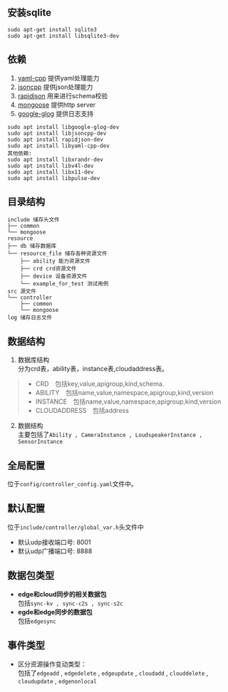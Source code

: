## 安装sqlite
`sudo apt-get install sqlite3`   
`sudo apt-get install libsqlite3-dev`
## 依赖
1. [yaml-cpp](https://github.com/jbeder/yaml-cpp) 提供yaml处理能力
2. [jsoncpp](https://github.com/open-source-parsers/jsoncpp) 提供json处理能力
3. [rapidjson](https://github.com/Tencent/rapidjson) 用来进行schema校验
4. [mongoose](https://github.com/cesanta/mongoose) 提供http server  
5. [google-glog](https://github.com/google/glog) 提供日志支持
```
sudo apt install libgoogle-glog-dev
sudo apt install libjsoncpp-dev
sudo apt install rapidjson-dev 
sudo apt install libyaml-cpp-dev
其他依赖:
sudo apt install libxrandr-dev
sudo apt install libv4l-dev
sudo apt install libx11-dev
sudo apt install libpulse-dev
```

## 目录结构
```text
include 储存头文件
├── common
└── mongoose
resource
├── db 储存数据库
└── resource_file 储存各种资源文件
    ├── ability 能力资源文件
    ├── crd crd资源文件
    ├── device 设备资源文件
    └── example_for_test 测试用例
src 源文件
└── controller
    ├── common
    └── mongoose
log 储存日志文件
```
## 数据结构
1. 数据库结构  
分为crd表，ability表，instance表,cloudaddress表。  
> - CRD&emsp;包括key,value,apigroup,kind,schema.  
> - ABILITY&emsp;包括name,value,namespace,apigroup,kind,version
> - INSTANCE&emsp;包括name,value,namespace,apigroup,kind,version
> - CLOUDADDRESS&emsp;包括address
2. 数据结构  
主要包括了`Ability , CameraInstance , LoudspeakerInstance , SensorInstance`

## 全局配置
位于`config/controller_config.yaml`文件中。

## 默认配置
位于`include/controller/global_var.h`头文件中
- 默认udp接收端口号: 8001
- 默认udp广播端口号: 8888

## 数据包类型
- **edge和cloud同步的相关数据包**  
包括`sync-kv , sync-c2s , sync-s2c`
- **egde和edge同步的数据包**   
包括`edgesync`

## 事件类型
- 区分资源操作变动类型：  
包括了`edgeadd` , `edgedelete` , `edgeupdate` , `cloudadd` , `clouddelete` , `cloudupdate` , `edgenonlocal`

